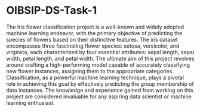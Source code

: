 # OIBSIP-DS-Task-1
The Iris flower classification project is a well-known and widely adopted machine learning endeavor, with the primary objective of predicting the species of flowers based on their distinctive features. The iris dataset encompasses three fascinating flower species: setosa, versicolor, and virginica, each characterized by four essential attributes: sepal length, sepal width, petal length, and petal width. The ultimate aim of this project revolves around crafting a high-performing model capable of accurately classifying new flower instances, assigning them to the appropriate categories. Classification, as a powerful machine learning technique, plays a pivotal role in achieving this goal by effectively predicting the group membership of data instances. The knowledge and experience gained from working on this project are considered invaluable for any aspiring data scientist or machine learning enthusiast.
